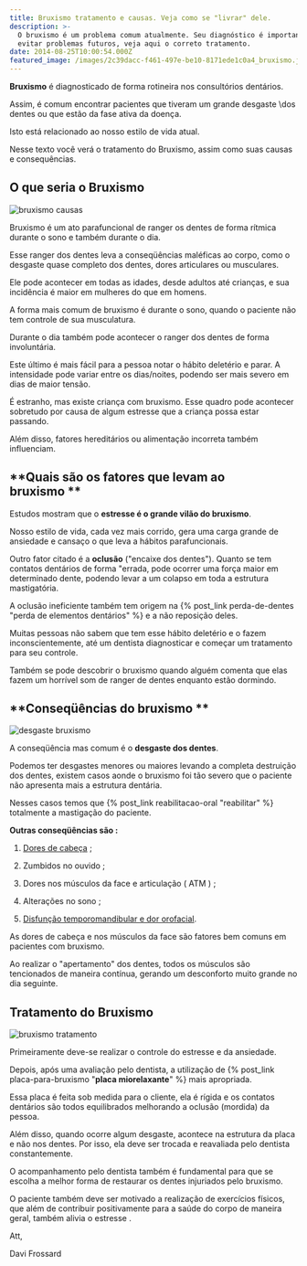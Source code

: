 ```yaml
---
title: Bruxismo tratamento e causas. Veja como se "livrar" dele.
description: >-
  O bruxismo é um problema comum atualmente. Seu diagnóstico é importante para
  evitar problemas futuros, veja aqui o correto tratamento.
date: 2014-08-25T10:00:54.000Z
featured_image: /images/2c39dacc-f461-497e-be10-8171ede1c0a4_bruxismo.jpg
---
```

**Bruxismo** é diagnosticado de forma rotineira nos consultórios dentários. 

Assim, é comum encontrar pacientes que tiveram um grande desgaste  \dos dentes ou que estão da fase ativa da doença. 

Isto está relacionado ao nosso estilo de vida atual. 

Nesse texto você verá o tratamento do Bruxismo, assim como suas causas e consequências.

## **O que seria o Bruxismo**

![bruxismo causas](/images/ec608107-2862-47c8-94dc-9eb14f80cb31_Ranger-os-dentes.png) 

Bruxismo é um ato parafuncional de ranger os dentes de forma rítmica durante o sono e também durante o dia. 

Esse ranger dos dentes leva a conseqüências maléficas ao corpo, como o desgaste quase completo dos dentes, dores articulares ou musculares.

Ele pode acontecer em todas as idades, desde adultos até crianças, e sua incidência é maior em mulheres do que em homens. 

A forma mais comum de bruxismo é durante o sono, quando o paciente não tem controle de sua musculatura. 

Durante o dia também pode acontecer o ranger dos dentes de forma involuntária. 

Este último é mais fácil para a pessoa notar o hábito deletério e parar. A intensidade pode variar entre os dias/noites, podendo ser mais severo em dias de maior tensão. 

É estranho, mas existe criança com bruxismo. Esse quadro pode acontecer sobretudo por causa de algum estresse que a criança possa estar passando. 

Além disso, fatores hereditários ou alimentação incorreta também influenciam.

## **Quais são os fatores que levam ao bruxismo **

Estudos mostram que o **estresse é o grande vilão do bruxismo**. 

Nosso estilo de vida, cada vez mais corrido, gera uma carga grande de ansiedade e cansaço o que leva a hábitos parafuncionais. 

Outro fator citado é a **oclusão** ("encaixe dos dentes"). Quanto se tem contatos dentários de forma "errada, pode ocorrer uma força maior em determinado dente, podendo levar a um colapso em toda a estrutura mastigatória. 

A oclusão ineficiente também tem origem na {% post_link perda-de-dentes "perda de elementos dentários" %} e a não reposição deles. 

Muitas pessoas não sabem que tem esse hábito deletério e o fazem inconscientemente, até um dentista diagnosticar e começar um tratamento para seu controle.

Também se pode descobrir o bruxismo quando alguém comenta que elas fazem um horrível som de ranger de dentes enquanto estão dormindo.

## **Conseqüências do bruxismo **

![desgaste bruxismo](/images/94ea4a61-f821-4907-9bd0-590bb2970283_dente-desgastado.jpg) 

A conseqüência mas comum é o **desgaste dos dentes**. 

Podemos ter desgastes menores ou maiores levando a completa destruição dos dentes, existem casos aonde o bruxismo foi tão severo que o paciente não apresenta mais a estrutura dentária. 

Nesses casos temos que {% post_link reabilitacao-oral "reabilitar" %} totalmente a mastigação do paciente. 

**Outras conseqüências são :** 

1) [Dores de cabeça](http://pt.wikipedia.org/wiki/Cefaleia) ;

2) Zumbidos no ouvido ;

3) Dores nos músculos da face e articulação ( ATM ) ; 

4) Alterações no sono ;

5) [Disfunção temporomandibular e dor orofacial](http://pt.wikipedia.org/wiki/Disfunção_temporomandibular_e_dor_orofacial).

As dores de cabeça e nos músculos da face são fatores bem comuns em pacientes com bruxismo. 

Ao realizar o "apertamento" dos dentes, todos os músculos são tencionados de maneira contínua, gerando um desconforto muito grande no dia seguinte.

## **Tratamento do Bruxismo**

![bruxismo tratamento](/images/9d815850-abf5-4530-b3c3-549eb61055ca_Placa-bruxismo.png) 

Primeiramente deve-se realizar o controle do estresse e da ansiedade. 

Depois, após uma avaliação pelo dentista, a utilização de {% post_link placa-para-bruxismo "**placa miorelaxante**" %} mais apropriada. 

Essa placa é feita sob medida para o cliente, ela é rígida e os contatos dentários são todos equilibrados melhorando a oclusão (mordida) da pessoa. 

Além disso, quando ocorre algum desgaste, acontece na estrutura da placa e não nos dentes. Por isso, ela deve ser trocada e reavaliada pelo dentista constantemente. 

O acompanhamento pelo dentista também é fundamental para que se escolha a melhor forma de restaurar os dentes injuriados pelo bruxismo. 

O paciente também deve ser motivado a realização de exercícios físicos, que além de contribuir positivamente para a saúde do corpo de maneira geral, também alivia o estresse . 

Att, 

Davi Frossard
